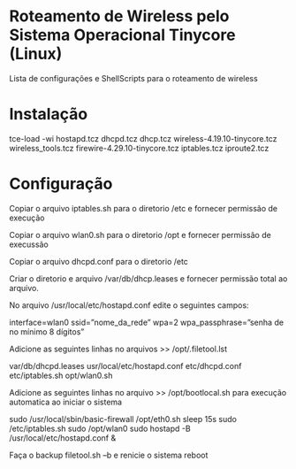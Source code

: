 #  Roteamento de Wireless pelo Sistema Operacional Tinycore (Linux)
Lista de configurações e ShellScripts para o roteamento de wireless
# Instalação
tce-load -wi  hostapd.tcz dhcpd.tcz dhcp.tcz wireless-4.19.10-tinycore.tcz wireless_tools.tcz firewire-4.29.10-tinycore.tcz iptables.tcz iproute2.tcz
# Configuração
Copiar o arquivo iptables.sh para o diretorio /etc e fornecer permissão de execução

Copiar o arquivo wlan0.sh para o diretorio /opt e fornecer permissão de execussão

Copiar o arquivo dhcpd.conf para o diretorio /etc

Criar o diretorio e arquivo /var/db/dhcp.leases e fornecer permissão total ao arquivo.

No arquivo /usr/local/etc/hostapd.conf edite o seguintes campos:

interface=wlan0
ssid=”nome_da_rede”
wpa=2
wpa_passphrase=”senha de no mínimo 8 dígitos”

Adicione as seguintes linhas no arquivos >> /opt/.filetool.lst

var/db/dhcpd.leases
usr/local/etc/hostapd.conf
etc/dhcpd.conf
etc/iptables.sh
opt/wlan0.sh

Adicione as seguintes linhas no arquivo >> /opt/bootlocal.sh para execução automatica ao iniciar o sistema

sudo /usr/local/sbin/basic-firewall
/opt/eth0.sh
sleep 15s
sudo /etc/iptables.sh
sudo /opt/wlan0
sudo hostapd -B /usr/local/etc/hostapd.conf &

Faça o backup filetool.sh –b e renicie o sistema reboot

